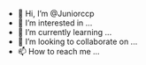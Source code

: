 - 👋 Hi, I’m @Juniorccp
- 👀 I’m interested in ...
- 🌱 I’m currently learning ...
- 💞️ I’m looking to collaborate on ...
- 📫 How to reach me ...

<!---
Juniorccp/Juniorccp is a ✨ special ✨ repository because its `README.md` (this file) appears on your GitHub profile.
You can click the Preview link to take a look at your changes.
--->
